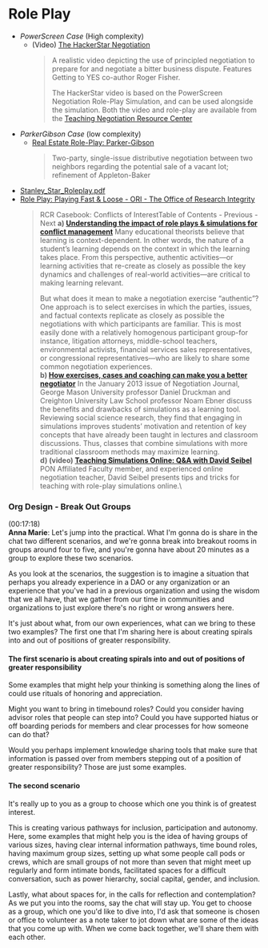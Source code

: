 # Role Play

* *PowerScreen Case* (High complexity) 
  - (Video) [The HackerStar Negotiation](https://www.youtube.com/watch?v=JID9RAIYe34)
    > A realistic video depicting the use of principled negotiation to prepare for and negotiate a bitter business dispute. Features Getting to YES co-author Roger Fisher. 
    > 
    > The HackerStar video is based on the PowerScreen Negotiation Role-Play Simulation, and can be used alongside the simulation. Both the video and role-play are available from the [Teaching Negotiation Resource Center](https://www.pon.harvard.edu/store/)
* *ParkerGibson Case* (low complexity) 
  - [Real Estate Role-Play: Parker-Gibson](https://www.pon.harvard.edu/shop/parker-gibson/)
    > Two-party, single-issue distributive negotiation between two neighbors regarding the potential sale of a vacant lot; refinement of Appleton-Baker
- [Stanley_Star_Roleplay.pdf](https://drive.google.com/file/d/1ND-uehOOF54gN1T5VGzYWaZylVHxsWSl/view?usp=drivesdk)
- [Role Play: Playing Fast & Loose - ORI - The Office of Research Integrity](https://ori.hhs.gov/role-play-playing-fast-loose)
  > RCR Casebook: Conflicts of InterestTable of Contents - Previous - Next
  **a) [Understanding the impact of role plays & simulations for conflict management](https://drive.google.com/file/d/1SNiGTwJFb_z4XL4K3Ice5Atnyg68Izjp/view?usp=sharing)**
  > Many educational theorists believe that learning is context-dependent. In other words, the nature of a student’s learning depends on the context in which the learning takes place. From this perspective, authentic activities—or learning activities that re-create as closely as possible the key dynamics and challenges of real-world activities—are critical to making learning relevant.
  >
  > But what does it mean to make a negotiation exercise “authentic”? One approach is to select exercises in which the parties, issues, and factual contexts replicate as closely as possible the negotiations with which participants are familiar. This is most easily done with a relatively homogenous participant group-for instance, litigation attorneys, middle-school teachers, environmental activists, financial services sales representatives, or congressional representatives—who are likely to share some common negotiation experiences.\
**b) [How exercises, cases and coaching can make you a better negotiator](https://drive.google.com/file/d/1X5lvtT3ha-wvq-JVlfUJJmRn0EZQUrdE/view?usp=sharing)**
  > In the January 2013 issue of Negotiation Journal, George Mason University professor Daniel Druckman and Creighton University Law School professor Noam Ebner discuss the benefits and drawbacks of simulations as a learning tool. Reviewing social science research, they find that engaging in simulations improves students’ motivation and retention of key concepts that have already been taught in lectures and classroom discussions. Thus, classes that combine simulations with more traditional classroom methods may maximize learning.\
**d) (video) [Teaching Simulations Online: Q&A with David Seibel](https://www.youtube.com/watch?v=rCvLpiRWiqw)**
  > PON Affiliated Faculty member, and experienced online negotiation teacher, David Seibel presents tips and tricks for teaching with role-play simulations online.\


### Org Design - Break Out Groups

(00:17:18)    
**Anna Marie**:    Let's jump into the practical. What I'm gonna do is share in the chat two different scenarios, and we're gonna break into breakout rooms in groups around four to five, and you're gonna have about 20 minutes as a group to explore these two scenarios.  

As you look at the scenarios, the suggestion is to imagine a situation that perhaps you already experience in a DAO or any organization or an experience that you've had in a previous organization and using the wisdom that we all have, that we gather from our time in communities and organizations to just explore there's no right or wrong answers here. 

It's just about what, from our own experiences, what can we bring to these two examples? The first one that I'm sharing here is about creating spirals into and out of positions of greater responsibility.

#### The first scenario is about creating spirals into and out of positions of greater responsibility

Some examples that might help your thinking is something along the lines of could use rituals of honoring and appreciation. 

Might you want to bring in timebound roles? Could you consider having advisor roles that people can step into? Could you have supported hiatus or off boarding periods for members and clear processes for how someone can do that? 

Would you perhaps implement knowledge sharing tools that make sure that information is passed over from members stepping out of a position of greater responsibility? Those are just some examples. 

#### The second scenario

It's really up to you as a group to choose which one you think is of greatest interest. 

This is creating various pathways for inclusion, participation and autonomy. Here, some examples that might help you is the idea of having groups of various sizes, having clear internal information pathways, time bound roles, having maximum group sizes, setting up what some people call pods or crews, which are small groups of not more than seven that might meet up regularly and form intimate bonds, facilitated spaces for a difficult conversation, such as power hierarchy, social capital, gender, and inclusion. 

Lastly, what about spaces for, in the calls for reflection and contemplation? As we put you into the rooms, say the chat will stay up. You get to choose as a group, which one you'd like to dive into, I'd ask that someone is chosen or office to volunteer as a note taker to jot down what are some of the ideas that you come up with. When we come back together, we'll share them with each other.  
